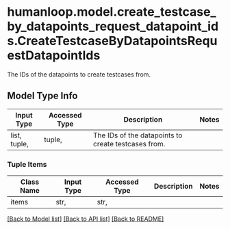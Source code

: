 # humanloop.model.create_testcase_by_datapoints_request_datapoint_ids.CreateTestcaseByDatapointsRequestDatapointIds

The IDs of the datapoints to create testcases from.

## Model Type Info
Input Type | Accessed Type | Description | Notes
------------ | ------------- | ------------- | -------------
list, tuple,  | tuple,  | The IDs of the datapoints to create testcases from. | 

### Tuple Items
Class Name | Input Type | Accessed Type | Description | Notes
------------- | ------------- | ------------- | ------------- | -------------
items | str,  | str,  |  | 

[[Back to Model list]](../../README.md#documentation-for-models) [[Back to API list]](../../README.md#documentation-for-api-endpoints) [[Back to README]](../../README.md)

